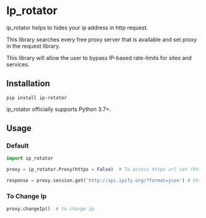 # Ip_rotator

ip_rotator helps to hides your ip address in http request.

This library searches every free proxy server that is available and set proxy in the request library.

This library will allow the user to bypass IP-based rate-limits for sites and services.

## Installation

```console
pip install ip-rotator
```

ip_rotator officially supports Python 3.7+.

## Usage

### Default

```python
import ip_rotator

proxy = ip_rotator.Proxy(https = False)  # To access https url set (https = True)

response = proxy.session.get('http://api.ipify.org/?format=json') # https request

```

### To Change Ip

```python
proxy.changeIp()  # to change ip
```

